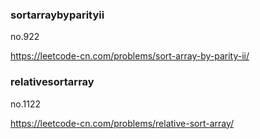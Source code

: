 ### sortarraybyparityii

no.922

https://leetcode-cn.com/problems/sort-array-by-parity-ii/

### relativesortarray

no.1122

https://leetcode-cn.com/problems/relative-sort-array/